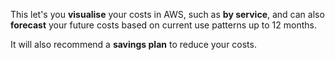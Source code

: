 This let's you **visualise** your costs in AWS, such as **by service**, and can also **forecast** your future costs based on current use patterns up to 12 months.

It will also recommend a **savings plan** to reduce your costs.

